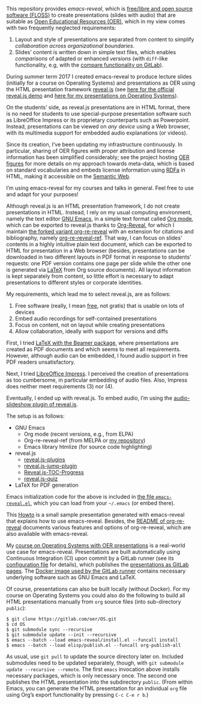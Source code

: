 <!--- Local IspellDict: en -->

This repository provides *emacs-reveal*, which is
[free/libre and open source software (FLOSS)](https://en.wikipedia.org/wiki/Free_and_open-source_software)
to create presentations (slides with audio) that are suitable as
[Open Educational Resources (OER)](https://en.wikipedia.org/wiki/Open_educational_resources),
which in my view comes with two frequently neglected requirements:
1. Layout and style of presentations are separated from content to
   simplify *collaboration across organizational boundaries*.
2. Slides’ content is written down in simple text files, which enables
   *comparisons* of adapted or enhanced *versions* (with `diff`-like
   functionality, e.g, with the
   [compare functionality on GitLab](https://gitlab.com/oer/OS/compare/os02...os03)).

During summer term 2017 I created emacs-reveal to
produce lecture slides (initially for a course on Operating Systems)
and presentations as OER using the
HTML presentation framework [reveal.js](https://github.com/hakimel/reveal.js/)
(see [here for the official reveal.js demo](https://revealjs.com/)
and [here for my presentations on Operating Systems](https://oer.gitlab.io/OS/)).

On the students’ side, as reveal.js presentations are in HTML format,
there is no need for students to use special-purpose presentation
software such as LibreOffice Impress or its proprietary counterparts
such as Powerpoint.  Instead, presentations can be viewed on *any
device* using a Web browser, with its multimedia support for embedded
audio explanations (or videos).

Since its creation, I’ve been updating my infrastructure continuously.
In particular, sharing of OER figures with proper attribution and
license information has been simplified considerably; see the project
hosting [OER figures](https://gitlab.com/oer/figures/) for more
details on my approach towards meta-data, which is based on standard
vocabularies and embeds license information using
[RDFa](https://wiki.creativecommons.org/wiki/RDFa) in HTML, making it
accessible on the
[Semantic Web](https://en.wikipedia.org/wiki/Semantic_Web).

I’m using emacs-reveal for my courses and talks in general.  Feel free
to use and adapt for your purposes!

Although reveal.js is an HTML presentation framework, I do not create
presentations in HTML.  Instead, I rely on my usual computing
environment, namely the text editor
[GNU Emacs](https://www.gnu.org/software/emacs/), in a simple
text format called [Org mode](https://orgmode.org/), which can be
exported to reveal.js thanks to
[Org-Reveal](https://github.com/yjwen/org-reveal/), for which I
maintain [the forked variant org-re-reveal](https://gitlab.com/oer/org-re-reveal)
with an extension for citations and bibliography, namely
[org-re-reveal-ref](https://gitlab.com/oer/org-re-reveal-ref).
That way, I can focus on slides’ contents in a highly intuitive plain
text document, which can be exported to HTML for presentation in a Web
browser (besides, presentations can be downloaded in two different
layouts in PDF format in response to students’ requests:
one PDF version contains one page per slide while the other one is
generated via [LaTeX](https://www.latex-project.org/) from Org source
documents).  All layout
information is kept separately from content, so little effort is
necessary to adapt presentations to different styles or corporate
identities.

My requirements, which lead me to select reveal.js, are as follows:
 1. Free software (really, I mean
    [free](https://fsfe.org/about/basics/freesoftware.en.html), not
    gratis) that is usable on lots of devices
 2. Embed audio recordings for self-contained presentations
 3. Focus on content, not on layout while creating presentations
 4. Allow collaboration, ideally with support for versions and diffs

First, I tried
[LaTeX with the Beamer package](https://en.wikibooks.org/wiki/LaTeX/Presentations),
where presentations are created as PDF documents and
which seems to meet all requirements.  However, although audio can be
embedded, I found audio support in free PDF readers unsatisfactory.

Next, I tried [LibreOffice Impress](https://www.libreoffice.org/).
I perceived the creation of presentations as too cumbersome, in
particular embedding of audio files.  Also, Impress does neither meet
requirements (3) nor (4).

Eventually, I ended up with reveal.js.
To embed audio, I’m using the
[audio-slideshow plugin of reveal.js](https://github.com/rajgoel/reveal.js-plugins).

The setup is as follows:
 * GNU Emacs
   * Org mode (recent versions, e.g., from ELPA)
   * Org-re-reveal-ref (from MELPA or
     [my repository](https://gitlab.com/oer/org-re-reveal-ref))
   * Emacs library htmlize (for source code highlighting)
 * reveal.js
   * [reveal.js-plugins](https://github.com/rajgoel/reveal.js-plugins.git)
   * [reveal.js-jump-plugin](https://github.com/SethosII/reveal.js-jump-plugin)
   * [Reveal.js-TOC-Progress](https://github.com/e-gor/Reveal.js-TOC-Progress)
   * [reveal.js-quiz](https://gitlab.com/schaepermeier/reveal.js-quiz)
 * LaTeX for PDF generation

Emacs initialization code for the above is included in
[the file `emacs-reveal.el`](emacs-reveal.el), which you can load
from your `~/.emacs` (or embed there).

This [Howto](https://gitlab.com/oer/emacs-reveal-howto) is a small
sample presentation generated with emacs-reveal that explains how
to use emacs-reveal.  Besides,
the [README of org-re-reveal](https://gitlab.com/oer/org-re-reveal)
documents various features and options of org-re-reveal, which are also
available with emacs-reveal.

My [course on Operating Systems with OER presentations](https://gitlab.com/oer/OS) is a
real-world use case for emacs-reveal.  Presentations are built automatically
using Continuous Integration (CI) upon commit by a GitLab runner (see its
[configuration file](https://gitlab.com/oer/OS/blob/master/.gitlab-ci.yml)
for details), which publishes the
[presentations as GitLab pages](https://oer.gitlab.io/OS/).
The [Docker image used by the GitLab runner](https://gitlab.com/oer/docker)
contains necessary underlying software such as GNU Emacs and LaTeX.

Of course, presentations can also be built locally (without Docker).
For my course on Operating Systems you could also do the following to
build all HTML presentations manually from `org` source files (into
sub-directory `public`):

	$ git clone https://gitlab.com/oer/OS.git
	$ cd OS
	$ git submodule sync --recursive
	$ git submodule update --init --recursive
	$ emacs --batch --load emacs-reveal/install.el --funcall install
	$ emacs --batch --load elisp/publish.el --funcall org-publish-all

As usual, use `git pull` to update the source directory later on.
Included submodules need to be updated separately, though, with
`git submodule update --recursive --remote`.  The first `emacs`
invocation above installs necessary packages, which is only necessary
once.  The second one publishes the HTML presentation into the
subdirectory `public`.  (From within Emacs, you can generate the HTML
presentation for an individual `org` file using Org’s export
functionality by pressing `C-c C-e r b`.)
